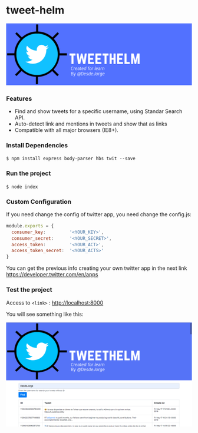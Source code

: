 # tweet-helm

![](https://github.com/DesdeJorge/tweet-helm/blob/master/public/images/banner.png)

### Features

- Find and show tweets for a specific username, using Standar Search API.
- Auto-detect link and mentions in tweets and show that as links 
- Compatible with all major browsers (IE8+).

### Install Dependencies

`$ npm install express body-parser hbs twit --save `

### Run the project

`$ node index`

### Custom Configuration

If you need change the config of twitter app, you need change the config.js:

```javascript
module.exports = {
  consumer_key:         '<YOUR_KEY>',
  consumer_secret:      '<YOUR_SECRET>',
  access_token:         '<YOUR_ACT>',
  access_token_secret:  '<YOUR_ACTS>'
}
```
You can get the previous info creating your own twitter app in the next link <https://developer.twitter.com/en/apps>

### Test the project

Access to `<link>` : <http://localhost:8000>

You will see something like this:

![](https://github.com/DesdeJorge/tweet-helm/blob/master/public/images/example.png)
